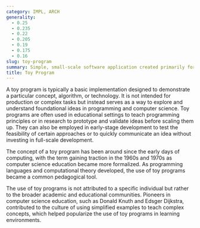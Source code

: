 ```yaml
---
category: IMPL, ARCH
generality:
  - 0.25
  - 0.235
  - 0.22
  - 0.205
  - 0.19
  - 0.175
  - 0.16
slug: toy-program
summary: Simple, small-scale software application created primarily for educational purposes, testing, or proof of concept rather than for real-world use.
title: Toy Program
---
```


A toy program is typically a basic implementation designed to demonstrate a particular concept, algorithm, or technology. It is not intended for production or complex tasks but instead serves as a way to explore and understand foundational ideas in programming and computer science. Toy programs are often used in educational settings to teach programming principles or in research to prototype and validate ideas before scaling them up. They can also be employed in early-stage development to test the feasibility of certain approaches or to quickly communicate an idea without investing in full-scale development.

The concept of a toy program has been around since the early days of computing, with the term gaining traction in the 1960s and 1970s as computer science education became more formalized. As programming languages and computational theory developed, the use of toy programs became a common pedagogical tool.

The use of toy programs is not attributed to a specific individual but rather to the broader academic and educational communities. Pioneers in computer science education, such as Donald Knuth and Edsger Dijkstra, contributed to the culture of using simplified examples to teach complex concepts, which helped popularize the use of toy programs in learning environments.
